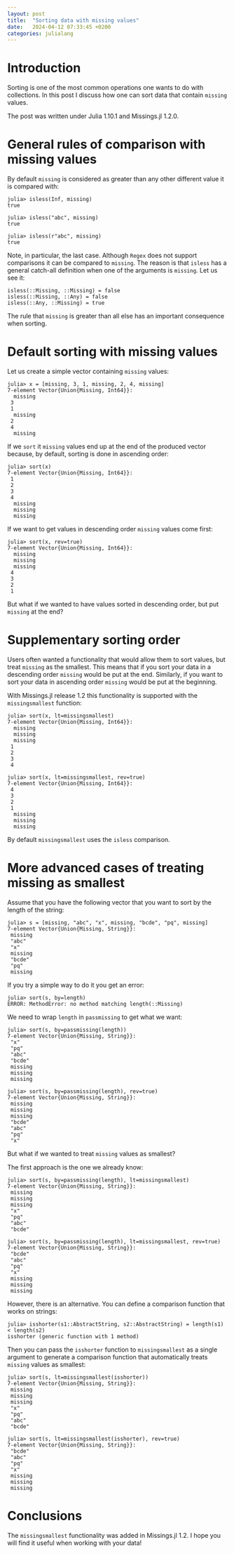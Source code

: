 ```yaml
---
layout: post
title:  "Sorting data with missing values"
date:   2024-04-12 07:33:45 +0200
categories: julialang
---
```


# Introduction

Sorting is one of the most common operations one wants to do with collections.
In this post I discuss how one can sort data that contain `missing` values.

The post was written under Julia 1.10.1 and Missings.jl 1.2.0.

# General rules of comparison with missing values

By default `missing` is considered as greater than any other different value it is compared with:

```
julia> isless(Inf, missing)
true

julia> isless("abc", missing)
true

julia> isless(r"abc", missing)
true
```

Note, in particular, the last case. Although `Regex` does not support comparisons it can be compared to `missing`.
The reason is that `isless` has a general catch-all definition when one of the arguments is `missing`. Let us see it:

```
isless(::Missing, ::Missing) = false
isless(::Missing, ::Any) = false
isless(::Any, ::Missing) = true
```

The rule that `missing` is greater than all else has an important consequence when sorting.

# Default sorting with missing values

Let us create a simple vector containing `missing` values:

```
julia> x = [missing, 3, 1, missing, 2, 4, missing]
7-element Vector{Union{Missing, Int64}}:
  missing
 3
 1
  missing
 2
 4
  missing
```

If we `sort` it `missing` values end up at the end of the produced vector
because, by default, sorting is done in ascending order:

```
julia> sort(x)
7-element Vector{Union{Missing, Int64}}:
 1
 2
 3
 4
  missing
  missing
  missing
```

If we want to get values in descending order `missing` values come first:

```
julia> sort(x, rev=true)
7-element Vector{Union{Missing, Int64}}:
  missing
  missing
  missing
 4
 3
 2
 1
```

But what if we wanted to have values sorted in descending order, but put `missing` at the end?

# Supplementary sorting order

Users often wanted a functionality that would allow them to sort values, but treat `missing`
as the smallest. This means that if you sort your data in a descending order `missing` would be put at the end.
Similarly, if you want to sort your data in ascending order `missing` would be put at the beginning.

With Missings.jl release 1.2 this functionality is supported with the `missingsmallest` function:

```
julia> sort(x, lt=missingsmallest)
7-element Vector{Union{Missing, Int64}}:
  missing
  missing
  missing
 1
 2
 3
 4

julia> sort(x, lt=missingsmallest, rev=true)
7-element Vector{Union{Missing, Int64}}:
 4
 3
 2
 1
  missing
  missing
  missing
```

By default `missingsmallest` uses the `isless` comparison.

# More advanced cases of treating missing as smallest

Assume that you have the following vector that you want to sort by
the length of the string:

```
julia> s = [missing, "abc", "x", missing, "bcde", "pq", missing]
7-element Vector{Union{Missing, String}}:
 missing
 "abc"
 "x"
 missing
 "bcde"
 "pq"
 missing
```

If you try a simple way to do it you get an error:

```
julia> sort(s, by=length)
ERROR: MethodError: no method matching length(::Missing)
```

We need to wrap `length` in `passmissing` to get what we want:

```
julia> sort(s, by=passmissing(length))
7-element Vector{Union{Missing, String}}:
 "x"
 "pq"
 "abc"
 "bcde"
 missing
 missing
 missing

julia> sort(s, by=passmissing(length), rev=true)
7-element Vector{Union{Missing, String}}:
 missing
 missing
 missing
 "bcde"
 "abc"
 "pq"
 "x"
```

But what if we wanted to treat `missing` values as smallest?

The first approach is the one we already know:

```
julia> sort(s, by=passmissing(length), lt=missingsmallest)
7-element Vector{Union{Missing, String}}:
 missing
 missing
 missing
 "x"
 "pq"
 "abc"
 "bcde"

julia> sort(s, by=passmissing(length), lt=missingsmallest, rev=true)
7-element Vector{Union{Missing, String}}:
 "bcde"
 "abc"
 "pq"
 "x"
 missing
 missing
 missing
```

However, there is an alternative. You can define a comparison function that works on strings:

```
julia> isshorter(s1::AbstractString, s2::AbstractString) = length(s1) < length(s2)
isshorter (generic function with 1 method)
```

Then you can pass the `isshorter` function to `missingsmallest`
as a single argument to generate a comparison function
that automatically treats `missing` values as smallest:

```
julia> sort(s, lt=missingsmallest(isshorter))
7-element Vector{Union{Missing, String}}:
 missing
 missing
 missing
 "x"
 "pq"
 "abc"
 "bcde"

julia> sort(s, lt=missingsmallest(isshorter), rev=true)
7-element Vector{Union{Missing, String}}:
 "bcde"
 "abc"
 "pq"
 "x"
 missing
 missing
 missing
```

# Conclusions

The `missingsmallest` functionality was added in Missings.jl 1.2.
I hope you will find it useful when working with your data!
